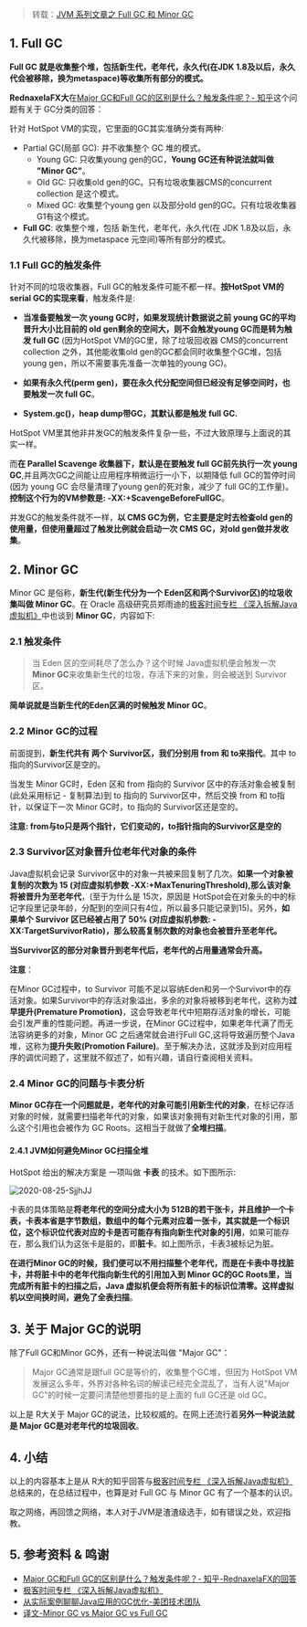 > 转载：[JVM 系列文章之 Full GC 和 Minor GC](https://juejin.im/post/6844903669251440653)

## 1. Full GC

**Full GC 就是收集整个堆，包括新生代，老年代，永久代(在JDK 1.8及以后，永久代会被移除，换为metaspace)等收集所有部分的模式。**

**RednaxelaFX大**在[Major GC和Full GC的区别是什么？触发条件呢？- 知乎](https://www.zhihu.com/question/41922036/answer/93079526)这个问题有关于 GC分类的回答：

针对 HotSpot VM的实现，它里面的GC其实准确分类有两种:

- Partial GC(局部 GC): 并不收集整个 GC 堆的模式。
  - Young GC: 只收集young gen的GC，**Young GC还有种说法就叫做 "Minor GC"**。
  - Old GC: 只收集old gen的GC。只有垃圾收集器CMS的concurrent collection 是这个模式。
  - Mixed GC: 收集整个young gen 以及部分old gen的GC。只有垃圾收集器 G1有这个模式。
- **Full GC**: 收集整个堆，包括 新生代，老年代，永久代(在 JDK 1.8及以后，永久代被移除，换为metaspace 元空间)等所有部分的模式。

### 1.1 Full GC的触发条件

针对不同的垃圾收集器，Full GC的触发条件可能不都一样。**按HotSpot VM的serial GC的实现来看**，触发条件是:

- **当准备要触发一次 young GC时，如果发现统计数据说之前 young GC的平均晋升大小比目前的 old gen剩余的空间大，则不会触发young GC而是转为触发 full GC** (因为HotSpot VM的GC里，除了垃圾回收器 CMS的concurrent collection 之外，其他能收集old gen的GC都会同时收集整个GC堆，包括young gen，所以不需要事先准备一次单独的young GC)。

- **如果有永久代(perm gen)，要在永久代分配空间但已经没有足够空间时，也要触发一次 full GC**。

- **System.gc()，heap dump带GC，其默认都是触发 full GC.**

HotSpot VM里其他非并发GC的触发条件复杂一些，不过大致原理与上面说的其实一样。

而**在 Parallel Scavenge 收集器下，默认是在要触发 full GC前先执行一次 young GC**,并且两次GC之间能让应用程序稍微运行一小下，以期降低 full GC的暂停时间 (因为 young GC 会尽量清理了young gen的死对象，减少了 full GC的工作量)。**控制这个行为的VM参数是: -XX:+ScavengeBeforeFullGC**。

并发GC的触发条件就不一样，**以 CMS GC为例，它主要是定时去检查old gen的使用量，但使用量超过了触发比例就会启动一次 CMS GC，对old gen做并发收集**。

## 2. Minor GC

Minor GC 是俗称，**新生代(新生代分为一个 Eden区和两个Survivor区)的垃圾收集叫做 Minor GC**。在 Oracle 高级研究员郑雨迪的[极客时间专栏 《深入拆解Java虚拟机》](https://time.geekbang.org/column/intro/108)中也谈到 **Minor GC**，内容如下:

### 2.1 触发条件

> 当 Eden 区的空间耗尽了怎么办？这个时候 Java虚拟机便会触发一次 **Minor GC**来收集新生代的垃圾，存活下来的对象，则会被送到 Survivor区。

**简单说就是当新生代的Eden区满的时候触发 Minor GC**。

### 2.2 Minor GC的过程

前面提到，**新生代共有 两个 Survivor区，我们分别用 from 和 to来指代**。其中 to 指向的Survivor区是空的。

当发生 Minor GC时，Eden 区和 from 指向的 Survivor 区中的存活对象会被复制(此处采用标记 - 复制算法)到 to 指向的 Survivor区中，然后交换 from 和 to指针，以保证下一次 Minor GC时，to 指向的 Survivor区还是空的。

**注意: from与to只是两个指针，它们变动的，to指针指向的Survivor区是空的**

### 2.3 Survivor区对象晋升位老年代对象的条件

Java虚拟机会记录 Survivor区中的对象一共被来回复制了几次。**如果一个对象被复制的次数为 15 (对应虚拟机参数 -XX:+MaxTenuringThreshold),那么该对象将被晋升为至老年代**，(至于为什么是 15次，原因是 HotSpot会在对象头的中的标记字段里记录年龄，分配到的空间只有4位，所以最多只能记录到15)。另外，**如果单个 Survivor 区已经被占用了 50% (对应虚拟机参数: -XX:TargetSurvivorRatio)，那么较高复制次数的对象也会被晋升至老年代。**

**当Survivor区的部分对象晋升到老年代后，老年代的占用量通常会升高。**

**注意**：

在Minor GC过程中，to Survivor 可能不足以容纳Eden和另一个Survivor中的存活对象。如果Survivor中的存活对象溢出，多余的对象将被移到老年代，这称为**过早提升(Premature Promotion)**，这会导致老年代中短期存活对象的增长，可能会引发严重的性能问题。再进一步说，在Minor GC过程中，如果老年代满了而无法容纳更多的对象，Minor GC 之后通常就会进行Full GC,这将导致遍历整个Java堆，这称为**提升失败(Promotion Failure)**。至于解决办法，这就涉及到对应用程序的调优问题了，这里就不叙述了，如有兴趣，请自行查阅相关资料。

### 2.4 Minor GC的问题与卡表分析

**Minor GC存在一个问题就是，老年代的对象可能引用新生代的对象**，在标记存活对象的时候，就需要扫描老年代的对象，如果该对象拥有对新生代对象的引用，那么这个引用也会被作为 GC Roots。这相当于就做了**全堆扫描**。

#### 2.4.1 JVM如何避免Minor GC扫描全堆

HotSpot 给出的解决方案是 一项叫做 **卡表** 的技术。如下图所示:

![2020-08-25-SjjhJJ](https://image.ldbmcs.com/2020-08-25-SjjhJJ.jpg)

卡表的具体策略是**将老年代的空间分成大小为 512B的若干张卡，并且维护一个卡表，卡表本省是字节数组，数组中的每个元素对应着一张卡，其实就是一个标识位，这个标识位代表对应的卡是否可能存有指向新生代对象的引用**，如果可能存在，那么我们认为这张卡是脏的，即**脏卡**。如上图所示，卡表3被标记为脏。

**在进行Minor GC的时候，我们便可以不用扫描整个老年代，而是在卡表中寻找脏卡，并将脏卡中的老年代指向新生代的引用加入到 Minor GC的GC Roots里，当完成所有脏卡的扫描之后，Java 虚拟机便会将所有脏卡的标识位清零。这样虚拟机以空间换时间，避免了全表扫描**。

## 3. 关于 Major GC的说明

除了Full GC和Minor GC外，还有一种说法叫做 "Major GC"：

> Major GC通常是跟full GC是等价的，收集整个GC堆，但因为 HotSpot VM发展这么多年，外界对各种名词的解读已经完全混乱了，当有人说"Major GC"的时候一定要问清楚他想要指的是上面的 full GC还是 old GC。

以上是 R大关于 Major GC的说法，比较权威的。在网上还流行着**另外一种说法就是 Major GC是对老年代的垃圾回收**。

## 4. 小结

以上的内容基本上是从 R大的知乎回答与[极客时间专栏 《深入拆解Java虚拟机》](https://time.geekbang.org/column/intro/108)总结来的，在总结过程中，也算是对 Full GC 与 Minor GC 有了一个基本的认识。

取之网络，再回馈之网络，本人对于JVM是渣渣级选手，如有错误之处，欢迎指教。

## 5. 参考资料 & 鸣谢

- [Major GC和Full GC的区别是什么？触发条件呢？- 知乎-RednaxelaFX的回答](https://www.zhihu.com/question/41922036/answer/93079526)
- [极客时间专栏 《深入拆解Java虚拟机》](https://time.geekbang.org/column/intro/108)
- [从实际案例聊聊Java应用的GC优化-美团技术团队](https://tech.meituan.com/jvm_optimize.html)
- [译文-Minor GC vs Major GC vs Full GC](https://segmentfault.com/a/1190000007723051)